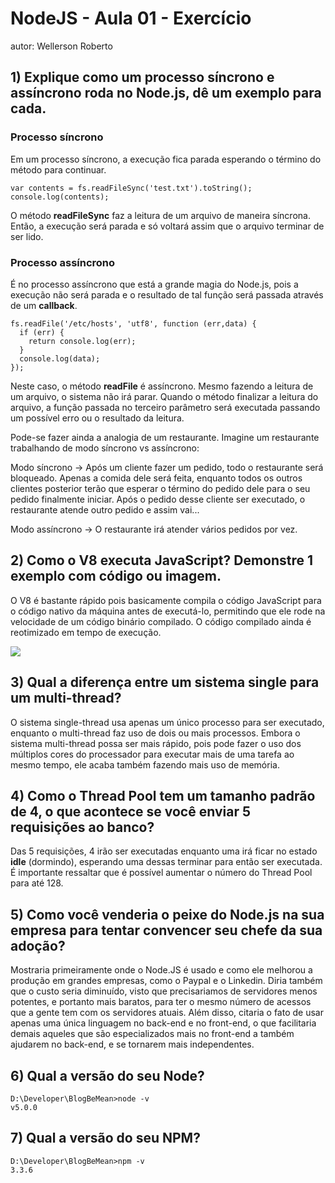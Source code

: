 # NodeJS - Aula 01 - Exercício
autor: Wellerson Roberto

## 1) Explique como um processo síncrono e assíncrono roda no Node.js, dê um exemplo para cada.

### Processo síncrono

Em um processo síncrono, a execução fica parada esperando o término do método para continuar.

```
var contents = fs.readFileSync('test.txt').toString();
console.log(contents);
```

O método **readFileSync** faz a leitura de um arquivo de maneira síncrona. Então, a execução será parada e só voltará assim que o arquivo terminar de ser lido.

### Processo assíncrono

É no processo assíncrono que está a grande magia do Node.js, pois a execução não será parada e o resultado de tal função será passada através de um **callback**.

```
fs.readFile('/etc/hosts', 'utf8', function (err,data) {
  if (err) {
    return console.log(err);
  }
  console.log(data);
});
```

Neste caso, o método **readFile** é assíncrono. Mesmo fazendo a leitura de um arquivo, o sistema não irá parar. Quando o método finalizar a leitura do arquivo, a função passada no terceiro parâmetro será executada passando um possível erro ou o resultado da leitura.

Pode-se fazer ainda a analogia de um restaurante. Imagine um restaurante trabalhando de modo síncrono vs assíncrono:

Modo síncrono -> Após um cliente fazer um pedido, todo o restaurante será bloqueado. Apenas a comida dele será feita, enquanto todos os outros clientes posterior terão que esperar o término do pedido dele para o seu pedido finalmente iniciar. Após o pedido desse cliente ser executado, o restaurante atende outro pedido e assim vai...

Modo assíncrono -> O restaurante irá atender vários pedidos por vez.

## 2) Como o V8 executa JavaScript? Demonstre 1 exemplo com código ou imagem.

O V8 é bastante rápido pois basicamente compila o código JavaScript para o código nativo da máquina antes de executá-lo, permitindo que ele rode na velocidade de um código binário compilado. O código compilado ainda é reotimizado em tempo de execução.

![](https://raw.githubusercontent.com/wellerson010/be-mean-exercicios/master/nodejs/class01.png)

## 3) Qual a diferença entre um sistema single para um multi-thread?

O sistema single-thread usa apenas um único processo para ser executado, enquanto o multi-thread faz uso de dois ou mais processos. Embora o sistema multi-thread possa ser mais rápido, pois pode fazer o uso dos múltiplos cores do processador para executar mais de uma tarefa ao mesmo tempo, ele acaba também fazendo mais uso de memória.

## 4) Como o Thread Pool tem um tamanho padrão de 4, o que acontece se você enviar 5 requisições ao banco?

Das 5 requisições, 4 irão ser executadas enquanto uma irá ficar no estado **idle** (dormindo), esperando uma dessas terminar para então ser executada. É importante ressaltar que é possível aumentar o número do Thread Pool para até 128.

## 5) Como você venderia o peixe do Node.js na sua empresa para tentar convencer seu chefe da sua adoção?

Mostraria primeiramente onde o Node.JS é usado e como ele melhorou a produção em grandes empresas, como o Paypal e o Linkedin. Diria também que o custo seria diminuído, visto que precisariamos de servidores menos potentes, e portanto mais baratos, para ter o mesmo número de acessos que a gente tem com os servidores atuais. Além disso, citaria o fato de usar apenas uma única linguagem no back-end e no front-end, o que facilitaria demais aqueles que são especializados mais no front-end a também ajudarem no back-end, e se tornarem mais independentes.

## 6) Qual a versão do seu Node?

```
D:\Developer\BlogBeMean>node -v
v5.0.0
```
## 7) Qual a versão do seu NPM?

```
D:\Developer\BlogBeMean>npm -v
3.3.6
```
